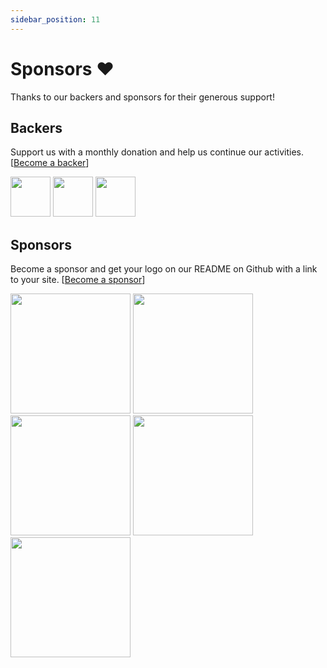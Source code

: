 ```yaml
---
sidebar_position: 11
---
```


# Sponsors  ❤️

Thanks to our backers and sponsors for their generous support!

## Backers

Support us with a monthly donation and help us continue our activities. [[Become a backer](https://github.com/sponsors/doublesymmetry)]

<a href="https://github.com/drplauska" target="_blank"><img src="https://avatars.githubusercontent.com/u/10409285?v=4" width="64" /></a>
<a href="https://github.com/brianshano" target="_blank"><img src="https://avatars.githubusercontent.com/u/5247913?v=4" width="64" /></a>
<a href="https://github.com/dimadeveatii" target="_blank"><img src="https://avatars.githubusercontent.com/u/2014771?v=4" width="64" /></a>

## Sponsors

Become a sponsor and get your logo on our README on Github with a link to your site. [[Become a sponsor](https://github.com/sponsors/doublesymmetry)]

<a href="http://radio.garden/" target="_blank"><img src="https://avatars.githubusercontent.com/u/271885?v=4" width="192" /></a>
<a href="https://evergrace.co"><img src="https://avatars.githubusercontent.com/u/1085976?v=4" width="192" /></a>
<a href="https://podverse.fm"><img src="https://avatars.githubusercontent.com/u/11860029?s=200&v=4" width="192" /></a>
<a href="http://www.voxist.com/"><img src="https://avatars.githubusercontent.com/u/18028734?s=200&v=4" width="192" /></a>
<a href="https://stand.fm/"><img src="https://drive.google.com/uc?id=1PwVUjqiqIQqw18sL_0n9Cx0VQ5zisoUW" width="192" /></a>
